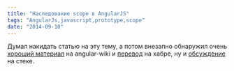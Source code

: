 ```yaml
---
title: "Наследование scope в AngularJS"
tags: "AngularJs,javascript,prototype,scope"
date: "2014-09-10"
---
```


Думал накидать статью на эту тему, а потом внезапно обнаружил очень [хороший материал](https://github.com/angular/angular.js/wiki/Understanding-Scopes "Understanding Scopes") на angular-wiki и [перевод](https://habrahabr.ru/post/182670/) на хабре, ну и [обсуждение](https://stackoverflow.com/questions/14049480/what-are-the-nuances-of-scope-prototypal-prototypical-inheritance-in-angularjs "stackoverflow.com") на стеке.
